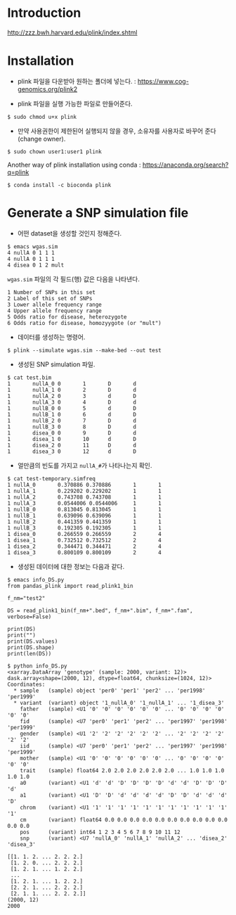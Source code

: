 # Introduction

<http://zzz.bwh.harvard.edu/plink/index.shtml>

# Installation

- plink 파일을 다운받아 원하는 폴더에 넣는다. : <a href="https://www.cog-genomics.org/plink2" target="_blank"> https://www.cog-genomics.org/plink2 </a>

- plink 파일을 실행 가능한 파일로 만들어준다.
```
$ sudo chmod u+x plink
```

- 만약 사용권한이 제한된어 실행되지 않을 경우, 소유자를 사용자로 바꾸어 준다 (change owner).
```
$ sudo chown user1:user1 plink
```

Another way of plink installation using conda : <a href="https://anaconda.org/search?q=plink" target="_blank"> https://anaconda.org/search?q=plink </a>
```
$ conda install -c bioconda plink
```

# Generate a SNP simulation file
- 어떤 dataset을 생성할 것인지 정해준다.
```
$ emacs wgas.sim
4 nullA 0 1 1 1
4 nullA 0 1 1 1
4 disea 0 1 2 mult
```
`wgas.sim` 파일의 각 필드(행) 값은 다음을 나타낸다.
```
1 Number of SNPs in this set
2 Label of this set of SNPs
3 Lower allele frequency range
4 Upper allele frequency range
5 Odds ratio for disease, heterozygote
6 Odds ratio for disease, homozyygote (or "mult")
```
- 데이터를 생성하는 명령어.
```
$ plink --simulate wgas.sim --make-bed --out test
```

- 생성된 SNP simulation 파일.
```
$ cat test.bim
1       nullA_0 0       1       D       d
1       nullA_1 0       2       D       d
1       nullA_2 0       3       d       D
1       nullA_3 0       4       D       d
1       nullB_0 0       5       d       D
1       nullB_1 0       6       d       D
1       nullB_2 0       7       D       d
1       nullB_3 0       8       D       d
1       disea_0 0       9       D       d
1       disea_1 0       10      d       D
1       disea_2 0       11      D       d
1       disea_3 0       12      d       D
```

- 얼만큼의 빈도를 가지고 `nullA_#`가 나타나는지 확인.
```
$ cat test-temporary.simfreq
1 nullA_0       0.370886 0.370886       1       1
1 nullA_1       0.229202 0.229202       1       1
1 nullA_2       0.743708 0.743708       1       1
1 nullA_3       0.0544006 0.0544006     1       1
1 nullB_0       0.813045 0.813045       1       1
1 nullB_1       0.639096 0.639096       1       1
1 nullB_2       0.441359 0.441359       1       1
1 nullB_3       0.192305 0.192305       1       1
1 disea_0       0.266559 0.266559       2       4
1 disea_1       0.732512 0.732512       2       4
1 disea_2       0.344471 0.344471       2       4
1 disea_3       0.800109 0.800109       2       4
```

- 생성된 데이터에 대한 정보는 다음과 같다.
```
$ emacs info_DS.py
from pandas_plink import read_plink1_bin

f_nm="test2"

DS = read_plink1_bin(f_nm+".bed", f_nm+".bim", f_nm+".fam", verbose=False)

print(DS)
print("")
print(DS.values)
print(DS.shape)
print(len(DS))
```
```
$ python info_DS.py
<xarray.DataArray 'genotype' (sample: 2000, variant: 12)>
dask.array<shape=(2000, 12), dtype=float64, chunksize=(1024, 12)>
Coordinates:
  * sample   (sample) object 'per0' 'per1' 'per2' ... 'per1998' 'per1999'
  * variant  (variant) object '1_nullA_0' '1_nullA_1' ... '1_disea_3'
    father   (sample) <U1 '0' '0' '0' '0' '0' '0' ... '0' '0' '0' '0' '0' '0'
    fid      (sample) <U7 'per0' 'per1' 'per2' ... 'per1997' 'per1998' 'per1999'
    gender   (sample) <U1 '2' '2' '2' '2' '2' '2' ... '2' '2' '2' '2' '2' '2'
    iid      (sample) <U7 'per0' 'per1' 'per2' ... 'per1997' 'per1998' 'per1999'
    mother   (sample) <U1 '0' '0' '0' '0' '0' '0' ... '0' '0' '0' '0' '0' '0'
    trait    (sample) float64 2.0 2.0 2.0 2.0 2.0 2.0 ... 1.0 1.0 1.0 1.0 1.0
    a0       (variant) <U1 'd' 'd' 'D' 'D' 'D' 'D' 'd' 'd' 'D' 'D' 'D' 'd'
    a1       (variant) <U1 'D' 'D' 'd' 'd' 'd' 'd' 'D' 'D' 'd' 'd' 'd' 'D'
    chrom    (variant) <U1 '1' '1' '1' '1' '1' '1' '1' '1' '1' '1' '1' '1'
    cm       (variant) float64 0.0 0.0 0.0 0.0 0.0 0.0 0.0 0.0 0.0 0.0 0.0 0.0
    pos      (variant) int64 1 2 3 4 5 6 7 8 9 10 11 12
    snp      (variant) <U7 'nullA_0' 'nullA_1' 'nullA_2' ... 'disea_2' 'disea_3'

[[1. 1. 2. ... 2. 2. 2.]
 [1. 2. 0. ... 2. 2. 2.]
 [1. 2. 1. ... 1. 2. 2.]
 ...
 [1. 2. 1. ... 1. 2. 2.]
 [2. 2. 1. ... 2. 2. 2.]
 [2. 1. 1. ... 2. 2. 2.]]
(2000, 12)
2000
```
